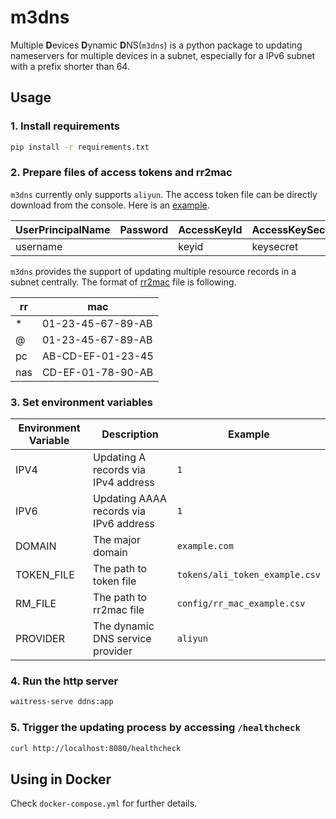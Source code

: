 # m3dns
Multiple **D**evices **D**ynamic **D**NS(`m3dns`) is a python package to updating nameservers for multiple devices in 
a subnet, especially for a IPv6 subnet with a prefix shorter than 64.

## Usage

### 1. Install requirements
```bash
pip install -r requirements.txt
```

### 2. Prepare files of access tokens and rr2mac 
`m3dns` currently only supports `aliyun`. The access token file can be directly download from the console. 
Here is an [example](tokens/ali_token_example.csv).

| UserPrincipalName | Password | AccessKeyId | AccessKeySecret |
|-------------------|----------|-------------|-----------------|
| username          |          | keyid       | keysecret       |

`m3dns` provides the support of updating multiple resource records in a subnet centrally. 
The format of [rr2mac](config/rr_mac_example.csv) file is following.

| rr  | mac               |
|-----|-------------------|
| *   | 01-23-45-67-89-AB |
| @   | 01-23-45-67-89-AB |
| pc  | AB-CD-EF-01-23-45 |
| nas | CD-EF-01-78-90-AB |

### 3. Set environment variables
| Environment Variable | Description                            | Example                        |
|----------------------|----------------------------------------|--------------------------------|
| IPV4                 | Updating A records via IPv4 address    | `1`                            |
| IPV6                 | Updating AAAA records via IPv6 address | `1`                            |
| DOMAIN               | The major domain                       | `example.com`                  |
| TOKEN_FILE           | The path to token file                 | `tokens/ali_token_example.csv` |
| RM_FILE              | The path to rr2mac file                | `config/rr_mac_example.csv`    |
| PROVIDER             | The dynamic DNS service provider       | `aliyun`                       |

### 4. Run the http server
```bash
waitress-serve ddns:app
```

### 5. Trigger the updating process by accessing `/healthcheck`
```bash
curl http://localhost:8080/healthcheck
```

## Using in Docker
Check `docker-compose.yml` for further details.
